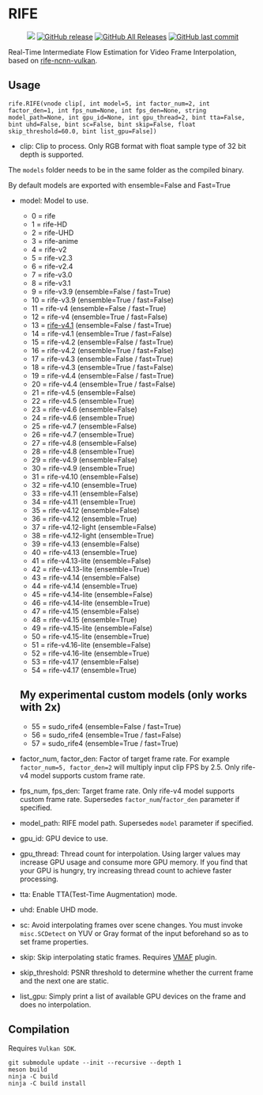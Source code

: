 # RIFE

<p align="center">
    <a href="https://visitorbadge.io/status?path=https%3A%2F%2Fgithub.com%2Fstyler00dollar%2FVapourSynth-RIFE-ncnn-Vulkan%2F"><img src="https://api.visitorbadge.io/api/visitors?path=https%3A%2F%2Fgithub.com%2Fstyler00dollar%2FVapourSynth-RIFE-ncnn-Vulkan%2F&labelColor=%23697689&countColor=%23ff8a65&style=plastic&labelStyle=none" /></a> 
    <a href="https://github.com/styler00dollar/VapourSynth-RIFE-ncnn-Vulkan/releases"><img alt="GitHub release" src="https://img.shields.io/github/release/styler00dollar/VapourSynth-RIFE-ncnn-Vulkan.svg?style=flat-square" /></a>
    <a href="https://github.com/styler00dollar/VapourSynth-RIFE-ncnn-Vulkan/releases"><img alt="GitHub All Releases" src="https://img.shields.io/github/downloads/styler00dollar/VapourSynth-RIFE-ncnn-Vulkan/total.svg?style=flat-square&color=%2364ff82" /></a>
    <a href="https://github.com/styler00dollar/VapourSynth-RIFE-ncnn-Vulkan/commits"><img alt="GitHub last commit" src="https://img.shields.io/github/last-commit/styler00dollar/VapourSynth-RIFE-ncnn-Vulkan.svg?style=flat-square" /></a>
</p>

Real-Time Intermediate Flow Estimation for Video Frame Interpolation, based on [rife-ncnn-vulkan](https://github.com/nihui/rife-ncnn-vulkan).


## Usage
    rife.RIFE(vnode clip[, int model=5, int factor_num=2, int factor_den=1, int fps_num=None, int fps_den=None, string model_path=None, int gpu_id=None, int gpu_thread=2, bint tta=False, bint uhd=False, bint sc=False, bint skip=False, float skip_threshold=60.0, bint list_gpu=False])

- clip: Clip to process. Only RGB format with float sample type of 32 bit depth is supported.

The `models` folder needs to be in the same folder as the compiled binary.

By default models are exported with ensemble=False and Fast=True

- model: Model to use.
  - 0 = rife
  - 1 = rife-HD
  - 2 = rife-UHD
  - 3 = rife-anime
  - 4 = rife-v2
  - 5 = rife-v2.3
  - 6 = rife-v2.4
  - 7 = rife-v3.0
  - 8 = rife-v3.1
  - 9 = rife-v3.9 (ensemble=False / fast=True)
  - 10 = rife-v3.9 (ensemble=True / fast=False)
  - 11 = rife-v4 (ensemble=False / fast=True)
  - 12 = rife-v4 (ensemble=True / fast=False)
  - 13 = [rife-v4.1](https://github.com/mirrorsysu/rife-ncnn-vulkan/tree/model_4_1) (ensemble=False / fast=True)
  - 14 = rife-v4.1 (ensemble=True / fast=False)
  - 15 = rife-v4.2 (ensemble=False / fast=True)
  - 16 = rife-v4.2 (ensemble=True / fast=False)
  - 17 = rife-v4.3 (ensemble=False / fast=True)
  - 18 = rife-v4.3 (ensemble=True / fast=False)
  - 19 = rife-v4.4 (ensemble=False / fast=True)
  - 20 = rife-v4.4 (ensemble=True / fast=False)
  - 21 = rife-v4.5 (ensemble=False)
  - 22 = rife-v4.5 (ensemble=True)
  - 23 = rife-v4.6 (ensemble=False)
  - 24 = rife-v4.6 (ensemble=True)
  - 25 = rife-v4.7 (ensemble=False)
  - 26 = rife-v4.7 (ensemble=True)
  - 27 = rife-v4.8 (ensemble=False)
  - 28 = rife-v4.8 (ensemble=True)
  - 29 = rife-v4.9 (ensemble=False)
  - 30 = rife-v4.9 (ensemble=True)
  - 31 = rife-v4.10 (ensemble=False)
  - 32 = rife-v4.10 (ensemble=True)
  - 33 = rife-v4.11 (ensemble=False)
  - 34 = rife-v4.11 (ensemble=True)
  - 35 = rife-v4.12 (ensemble=False)
  - 36 = rife-v4.12 (ensemble=True)
  - 37 = rife-v4.12-light (ensemble=False)
  - 38 = rife-v4.12-light (ensemble=True)
  - 39 = rife-v4.13 (ensemble=False)
  - 40 = rife-v4.13 (ensemble=True)
  - 41 = rife-v4.13-lite (ensemble=False)
  - 42 = rife-v4.13-lite (ensemble=True)
  - 43 = rife-v4.14 (ensemble=False)
  - 44 = rife-v4.14 (ensemble=True)
  - 45 = rife-v4.14-lite (ensemble=False)
  - 46 = rife-v4.14-lite (ensemble=True)
  - 47 = rife-v4.15 (ensemble=False)
  - 48 = rife-v4.15 (ensemble=True)
  - 49 = rife-v4.15-lite (ensemble=False)
  - 50 = rife-v4.15-lite (ensemble=True)
  - 51 = rife-v4.16-lite (ensemble=False)
  - 52 = rife-v4.16-lite (ensemble=True)
  - 53 = rife-v4.17 (ensemble=False)
  - 54 = rife-v4.17 (ensemble=True)
  ## My experimental custom models (only works with 2x)

  - 55 = sudo_rife4 (ensemble=False / fast=True)
  - 56 = sudo_rife4 (ensemble=True / fast=False)
  - 57 = sudo_rife4 (ensemble=True / fast=True)

- factor_num, factor_den: Factor of target frame rate. For example `factor_num=5, factor_den=2` will multiply input clip FPS by 2.5. Only rife-v4 model supports custom frame rate.

- fps_num, fps_den: Target frame rate. Only rife-v4 model supports custom frame rate. Supersedes `factor_num`/`factor_den` parameter if specified.

- model_path: RIFE model path. Supersedes `model` parameter if specified.

- gpu_id: GPU device to use.

- gpu_thread: Thread count for interpolation. Using larger values may increase GPU usage and consume more GPU memory. If you find that your GPU is hungry, try increasing thread count to achieve faster processing.

- tta: Enable TTA(Test-Time Augmentation) mode.

- uhd: Enable UHD mode.

- sc: Avoid interpolating frames over scene changes. You must invoke `misc.SCDetect` on YUV or Gray format of the input beforehand so as to set frame properties.

- skip: Skip interpolating static frames. Requires [VMAF](https://github.com/HomeOfVapourSynthEvolution/VapourSynth-VMAF) plugin.

- skip_threshold: PSNR threshold to determine whether the current frame and the next one are static.

- list_gpu: Simply print a list of available GPU devices on the frame and does no interpolation.

## Compilation

Requires `Vulkan SDK`.

```
git submodule update --init --recursive --depth 1
meson build
ninja -C build
ninja -C build install
```
